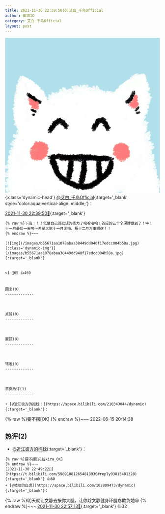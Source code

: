 ```yaml
---
title: 2021-11-30 22:39:50(0)艾白_千鸟Official
author: 御坂IO
category: 艾白_千鸟Official
layout: post
---
```


![img](/images/9ae8b9445fd0665cc014d9080156a45271be73c6.jpg){:class='dynamic-head'}
[@艾白_千鸟Official](https://space.bilibili.com/334537711/dynamic){:target='_blank' style='color:aqua;vertical-align: middle;'}：

[2021-11-30 22:39:50🔗](https://t.bilibili.com/598910812654818930){:target='_blank'}

~~~
{% raw %}下班！！！低估自己说批话的能力了哈哈哈哈！答应的五十个深蹲做到了！牛！
十一月最后一天啦～希望大家十一月无悔，祝十二月万事顺遂！！
{% endraw %}~~~

[![img](/images/b55671aa1078abaa38449dd940f17edcc004b58a.jpg){:class='dynamic-img'}](/images/b55671aa1078abaa38449dd940f17edcc004b58a.jpg){:target='_blank'}


↪️1 💬65 👍469


回复(0)
-------------



点赞(0)
-------------



置顶(0)
-------------



转发(0)
-------------



首页热评(1)
-------------

+ [@近江彼方的抱枕：](https://space.bilibili.com/210343044/dynamic){:target='_blank'}：
~~~
{% raw %}要不摆[OK]
{% endraw %}~~~
2022-06-15 20:14:38


热评(2)
-------------

+ [@近江彼方的抱枕](https://space.bilibili.com/210343044/dynamic){:target='_blank'}：
~~~
{% raw %}要不摆[贝拉kira_OK]
{% endraw %}~~~
[2021-11-30 22:49:22🔗](https://t.bilibili.com/598910812654818930#reply93815481328){:target='_blank'} 👍60
+ [@吱吱的白虎](https://space.bilibili.com/102809473/dynamic){:target='_blank'}：
~~~
{% raw %}明天就让文静去按你大腿，让你趁文静健身环腿疼欺负她😃
{% endraw %}~~~
[2021-11-30 22:57:13🔗](https://t.bilibili.com/598910812654818930#reply93816346256){:target='_blank'} 👍32


